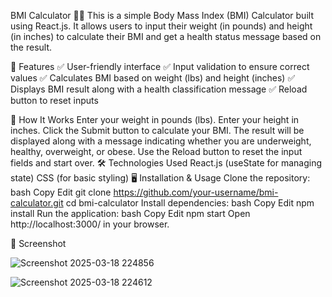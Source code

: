 BMI Calculator 🏋️‍♂️
This is a simple Body Mass Index (BMI) Calculator built using React.js. It allows users to input their weight (in pounds) and height (in inches) to calculate their BMI and get a health status message based on the result.

🚀 Features
✅ User-friendly interface
✅ Input validation to ensure correct values
✅ Calculates BMI based on weight (lbs) and height (inches)
✅ Displays BMI result along with a health classification message
✅ Reload button to reset inputs

📌 How It Works
Enter your weight in pounds (lbs).
Enter your height in inches.
Click the Submit button to calculate your BMI.
The result will be displayed along with a message indicating whether you are underweight, healthy, overweight, or obese.
Use the Reload button to reset the input fields and start over.
🛠️ Technologies Used
React.js (useState for managing state)
CSS (for basic styling)
🖥️ Installation & Usage
Clone the repository:
bash
Copy
Edit
git clone https://github.com/your-username/bmi-calculator.git
cd bmi-calculator
Install dependencies:
bash
Copy
Edit
npm install
Run the application:
bash
Copy
Edit
npm start
Open http://localhost:3000/ in your browser.



🎯 Screenshot

![Screenshot 2025-03-18 224856](https://github.com/user-attachments/assets/8486ab94-e03e-4a12-a7b9-42f0f06a83ec)


![Screenshot 2025-03-18 224612](https://github.com/user-attachments/assets/e9eb2f18-54a2-4cc1-9cda-ed50ef28a84a)

